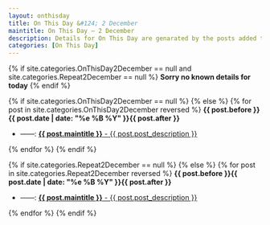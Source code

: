 ```yaml
---
layout: onthisday
title: On This Day &#124; 2 December
maintitle: On This Day — 2 December
description: Details for On This Day are genarated by the posts added to the website so the content is subject to changes/updates over time.
categories: [On This Day]
---
```


{% if site.categories.OnThisDay2December == null and site.categories.Repeat2December == null %}
<strong>Sorry no known details for today</strong>
{% endif %}

{% if site.categories.OnThisDay2December == null %}
{% else %}
{% for post in site.categories.OnThisDay2December reversed %}
<strong>{{ post.before }}{{ post.date | date: "%e %B %Y" }}{{ post.after }}</strong>
<ul>
<li> ——: <a href="{{ post.url }}"><strong>{{ post.maintitle }}</strong> - {{ post.post_description }}</a></li>
</ul>
{% endfor %}
{% endif %}

{% if site.categories.Repeat2December == null %}
{% else %}
{% for post in site.categories.Repeat2December reversed %}
<strong>{{ post.before }}{{ post.date | date: "%e %B %Y" }}{{ post.after }}</strong>
<ul>
<li> ——: <a href="{{ post.url }}"><strong>{{ post.maintitle }}</strong> - {{ post.post_description }}</a></li>
</ul>
{% endfor %}
{% endif %}
